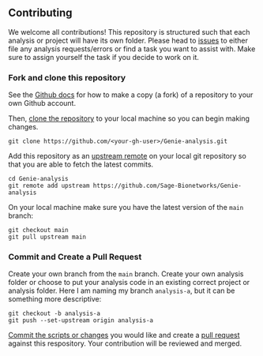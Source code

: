 
## Contributing

We welcome all contributions! This repository is structured such that each analysis or project will have its own folder. Please head to [issues](https://github.com/Sage-Bionetworks/Genie-analysis/issues) to either file any analysis requests/errors or find a task you want to assist with.  Make sure to assign yourself the task if you decide to work on it.


### Fork and clone this repository

See the [Github docs](https://help.github.com/articles/fork-a-repo/) for how to make a copy (a fork) of a repository to your own Github account.

Then, [clone the repository](https://help.github.com/articles/cloning-a-repository/) to your local machine so you can begin making changes.

```
git clone https://github.com/<your-gh-user>/Genie-analysis.git
```

Add this repository as an [upstream remote](https://help.github.com/en/articles/configuring-a-remote-for-a-fork) on your local git repository so that you are able to fetch the latest commits.

```
cd Genie-analysis
git remote add upstream https://github.com/Sage-Bionetworks/Genie-analysis
```

On your local machine make sure you have the latest version of the `main` branch:

```
git checkout main
git pull upstream main
```

### Commit and Create a Pull Request

Create your own branch from the `main` branch.  Create your own analysis folder or choose to put your analysis code in an existing correct project or analysis folder. Here I am naming my branch `analysis-a`, but it can be something more descriptive:

```
git checkout -b analysis-a
git push --set-upstream origin analysis-a
```

[Commit the scripts or changes](https://guides.github.com/introduction/git-handbook/#basic-git) you would like and create a [pull request](https://docs.github.com/en/github/collaborating-with-issues-and-pull-requests/creating-a-pull-request) against this respository.  Your contribution will be reviewed and merged.
